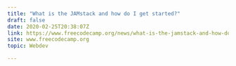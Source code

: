 ```yaml
---
title: "What is the JAMstack and how do I get started?"
draft: false
date: 2020-02-25T20:38:07Z
link: https://www.freecodecamp.org/news/what-is-the-jamstack-and-how-do-i-host-my-website-on-it/?utm_medium=RSS&utm_source=hune
site: www.freecodecamp.org
topic: Webdev  

---
```

